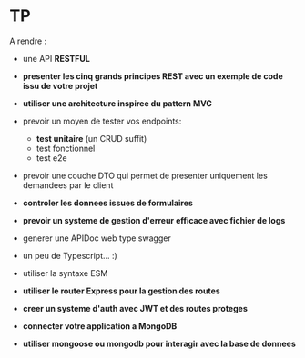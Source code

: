# TP

A rendre :

- une API **RESTFUL**
- **presenter les cinq grands principes REST avec un exemple de code issu de votre projet**
- **utiliser une architecture inspiree du pattern MVC**
- prevoir un moyen de tester vos endpoints:
  - **test unitaire** (un CRUD suffit)
  - test fonctionnel
  - test e2e
- prevoir une couche DTO qui permet de presenter uniquement les demandees par le client
- **controler les donnees issues de formulaires**
- **prevoir un systeme de gestion d'erreur efficace avec fichier de logs**
- generer une APIDoc web type swagger
- un peu de Typescript... :)
- utiliser la syntaxe ESM
- **utiliser le router Express pour la gestion des routes**
- **creer un systeme d'auth avec JWT et des routes proteges**

- **connecter votre application a MongoDB**
- **utiliser mongoose ou mongodb pour interagir avec la base de donnees**
